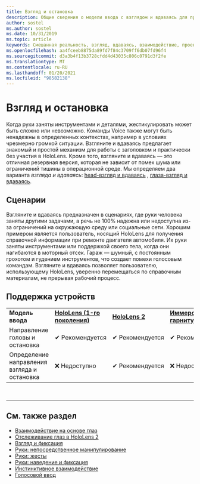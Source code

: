 ```yaml
---
title: Взгляд и остановка
description: Общие сведения о модели ввода с взглядом и вдаваясь для приложений смешанной реальности.
author: sostel
ms.author: sostel
ms.date: 10/31/2019
ms.topic: article
keywords: Смешанная реальность, взгляд, вдаваясь, взаимодействие, проектирование, отслеживание взгляда, отслеживание головок, гарнитура смешанной реальности, гарнитура Windows Mixed Reality, головной офис виртуальной реальности, HoloLens, МРТК, набор средств смешанной реальности
ms.openlocfilehash: aa4fceeb8875da89fd7f84c3709ff6db07fd96f4
ms.sourcegitcommit: d3a3b4f13b3728cfdd4d43035c806c0791d3f2fe
ms.translationtype: MT
ms.contentlocale: ru-RU
ms.lasthandoff: 01/20/2021
ms.locfileid: "98582138"
---
```

# <a name="gaze-and-dwell"></a>Взгляд и остановка

Когда руки заняты инструментами и деталями, жестикулировать может быть сложно или невозможно.
Команды Voice также могут быть ненадежны в определенных контекстах, например в условиях чрезмерно громкой ситуации.
Взгляните и вдаваясь предлагает знакомый и простой механизм для работы с заголовком и практически без участия в HoloLens.
Кроме того, взгляните и вдаваясь — это отличная резервная версия, которая не зависит от помех шума или ограничений тишины в операционной среде.
Мы определяем два варианта _взгляда и вдаваясь_: [head-взгляд и вдаваясь](gaze-and-dwell-head.md) , [глаза-взгляд и вдаваясь](gaze-and-dwell-eyes.md).

## <a name="scenarios"></a>Сценарии

Взгляните и вдаваясь предназначен в сценариях, где руки человека заняты другими задачами, а речь не 100% надежна или недоступна из-за ограничений на окружающую среду или социальные сети.
Хорошим примером является пользователь, носящий HoloLens для получения справочной информации при ремонте двигателя автомобиля.
Их руки заняты инструментами или поддержкой своего тела, когда они нагибаются в моторный отсек.
Гараж — шумный, с постоянным грохотом и гудением инструментов, что создает помехи голосовым командам.
Взгляните и вдаваясь позволяет пользователю, использующему HoloLens, уверенно перемещаться по справочным материалам, не прерывая рабочий процесс.

## <a name="device-support"></a>Поддержка устройств

<table>
    <colgroup>
    <col width="25%" />
    <col width="25%" />
    <col width="25%" />
    <col width="25%" />
    </colgroup>
    <tr>
        <td><strong>Модель ввода</strong></td>
        <td><a href="/hololens/hololens1-hardware"><strong>HoloLens (1-го поколения)</strong></a></td>
        <td><a href="https://docs.microsoft.com/hololens/hololens2-hardware"><strong>HoloLens 2</strong></td>
        <td><a href="../discover/immersive-headset-hardware-details.md"><strong>Иммерсивные гарнитуры</strong></a></td>
    </tr>
     <tr>
        <td>Направление головы и остановка</td>
        <td>✔ Рекомендуется</td>
        <td>✔ Рекомендуется</td>
        <td>✔ Рекомендуется</td>
    </tr>
     <tr>
        <td>Определение направления взгляда и остановка</td>
        <td>❌ Недоступно</td>
        <td>✔ Рекомендуется</td>
        <td>❌ Недоступно</td>
    </tr>
</table>


<br>

---

 ## <a name="see-also"></a>См. также раздел

* [Взаимодействие на основе глаз](eye-gaze-interaction.md)
* [Отслеживание глаз в HoloLens 2](eye-tracking.md)
* [Взгляд и фиксация](gaze-and-commit.md)
* [Руки: непосредственное манипулирование](direct-manipulation.md)
* [Руки: жесты](gaze-and-commit.md#composite-gestures)
* [Руки: наведение и фиксация](point-and-commit.md)
* [Инстинктивное взаимодействие](interaction-fundamentals.md)
* [Голосовой ввод](voice-input.md)